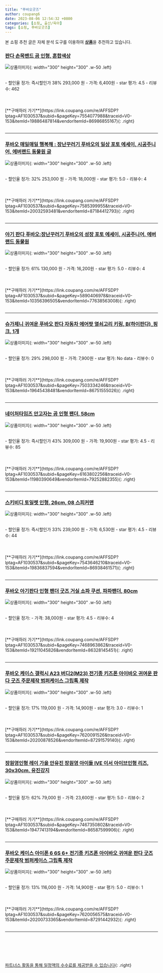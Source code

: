 ```yaml
---
title: "푸바오굿즈"
author: coupang6
date: 2023-08-06 12:54:32 +0800
categories: [쇼핑, 출산/육아]
tags: [쇼핑, 푸바오굿즈]
---
```


본 쇼핑 추천 글은 자체 분석 도구를 이용하여 [**상품**](https://link.coupang.com/a/bao1ui)을 추천하고 있습니다.

### [판다 손목밴드 곰 인형, 혼합색상](https://link.coupang.com/re/AFFSDP?lptag=AF1030537&subid=&pageKey=7554077988&traceid=V0-153&itemId=19886487814&vendorItemId=86986855167)

![상품이미지](https://thumbnail6.coupangcdn.com/thumbnails/remote/230x230ex/image/retail/images/2023/08/25/16/1/9d4ba3fb-47a5-4501-a379-fd2c8d373dc8.jpg){: width="300" height="300" .w-50 .left}


<br>
- 할인율 정가: 즉시할인가 38%  293,000   원
- 가격: 6,400원
- star 평가: 4.5
- 리뷰수: 462
<br>
<br>
<br>
<br>
[**구매하러 가기**](https://link.coupang.com/re/AFFSDP?lptag=AF1030537&subid=&pageKey=7554077988&traceid=V0-153&itemId=19886487814&vendorItemId=86986855167){: .right}
<br>
<br>

---

### [푸바오 매일매일 행복해 : 장난꾸러기 푸바오의 일상 포토 에세이, 시공주니어, 에버랜드 동물원 글](https://link.coupang.com/re/AFFSDP?lptag=AF1030537&subid=&pageKey=7585399955&traceid=V0-153&itemId=20032593481&vendorItemId=87184412793)

![상품이미지](https://thumbnail10.coupangcdn.com/thumbnails/remote/230x230ex/image/retail/images/2023/09/14/11/0/13df13a0-deeb-4f87-8c70-9acbaca5a8e0.jpg){: width="300" height="300" .w-50 .left}


<br>
- 할인율 정가: 32%  253,000   원
- 가격: 18,000원
- star 평가: 5.0
- 리뷰수: 4
<br>
<br>
<br>
<br>
[**구매하러 가기**](https://link.coupang.com/re/AFFSDP?lptag=AF1030537&subid=&pageKey=7585399955&traceid=V0-153&itemId=20032593481&vendorItemId=87184412793){: .right}
<br>
<br>

---

### [아기 판다 푸바오:장난꾸러기 푸바오의 성장 포토 에세이, 시공주니어, 에버랜드 동물원](https://link.coupang.com/re/AFFSDP?lptag=AF1030537&subid=&pageKey=5890406978&traceid=V0-153&itemId=10356396505&vendorItemId=77638563008)

![상품이미지](https://thumbnail6.coupangcdn.com/thumbnails/remote/230x230ex/image/retail/images/2021/07/22/14/5/aa8f2514-44b2-442a-aead-94899eaab153.jpg){: width="300" height="300" .w-50 .left}


<br>
- 할인율 정가: 61%  130,000   원
- 가격: 16,200원
- star 평가: 5.0
- 리뷰수: 4
<br>
<br>
<br>
<br>
[**구매하러 가기**](https://link.coupang.com/re/AFFSDP?lptag=AF1030537&subid=&pageKey=5890406978&traceid=V0-153&itemId=10356396505&vendorItemId=77638563008){: .right}
<br>
<br>

---

### [슈가제니 귀여운 푸바오 판다 자동차 에어팟 열쇠고리 키링, B(하이판다)_핑크, 1개](https://link.coupang.com/re/AFFSDP?lptag=AF1030537&subid=&pageKey=7503334246&traceid=V0-153&itemId=19645438481&vendorItemId=86751555026)

![상품이미지](https://thumbnail8.coupangcdn.com/thumbnails/remote/230x230ex/image/vendor_inventory/b040/bbb6411d3d1b83526aec392f99fe1d620b42bac1cbee3498786c938b1efe.jpg){: width="300" height="300" .w-50 .left}


<br>
- 할인율 정가: 29%  298,000   원
- 가격: 7,900원
- star 평가: No data
- 리뷰수: 0
<br>
<br>
<br>
<br>
[**구매하러 가기**](https://link.coupang.com/re/AFFSDP?lptag=AF1030537&subid=&pageKey=7503334246&traceid=V0-153&itemId=19645438481&vendorItemId=86751555026){: .right}
<br>
<br>

---

### [네이처타임즈 안고자는 곰 인형 팬더, 58cm](https://link.coupang.com/re/AFFSDP?lptag=AF1030537&subid=&pageKey=6163802256&traceid=V0-153&itemId=11980390649&vendorItemId=79252882355)

![상품이미지](https://thumbnail7.coupangcdn.com/thumbnails/remote/230x230ex/image/retail/images/393935062884220-b28739f7-4270-4094-84e1-3195bdbe2e62.jpg){: width="300" height="300" .w-50 .left}


<br>
- 할인율 정가: 즉시할인가 43%  309,000   원
- 가격: 19,900원
- star 평가: 4.5
- 리뷰수: 85
<br>
<br>
<br>
<br>
[**구매하러 가기**](https://link.coupang.com/re/AFFSDP?lptag=AF1030537&subid=&pageKey=6163802256&traceid=V0-153&itemId=11980390649&vendorItemId=79252882355){: .right}
<br>
<br>

---

### [스키비디 토일렛 인형, 26cm, 08 스피커맨](https://link.coupang.com/re/AFFSDP?lptag=AF1030537&subid=&pageKey=7543646210&traceid=V0-153&itemId=19836837594&vendorItemId=86938461571)

![상품이미지](https://thumbnail10.coupangcdn.com/thumbnails/remote/230x230ex/image/retail/images/2023/08/21/10/3/80486ec4-9957-4d01-9b28-1861c7a2d21c.jpg){: width="300" height="300" .w-50 .left}


<br>
- 할인율 정가: 즉시할인가 33%  239,000   원
- 가격: 6,530원
- star 평가: 4.5
- 리뷰수: 44
<br>
<br>
<br>
<br>
[**구매하러 가기**](https://link.coupang.com/re/AFFSDP?lptag=AF1030537&subid=&pageKey=7543646210&traceid=V0-153&itemId=19836837594&vendorItemId=86938461571){: .right}
<br>
<br>

---

### [푸바오 아기판다 인형 팬더 굿즈 거실 소파 쿠션, 파파팬더, 80cm](https://link.coupang.com/re/AFFSDP?lptag=AF1030537&subid=&pageKey=7468963862&traceid=V0-153&itemId=19211045826&vendorItemId=86328145451)

![상품이미지](https://thumbnail8.coupangcdn.com/thumbnails/remote/230x230ex/image/vendor_inventory/78db/fafbf86494eee9da9445c775e8c8ac66aa51d201ffb53fbbe22d76729a53.png){: width="300" height="300" .w-50 .left}


<br>
- 할인율 정가: 
- 가격: 38,000원
- star 평가: 4.5
- 리뷰수: 4
<br>
<br>
<br>
<br>
[**구매하러 가기**](https://link.coupang.com/re/AFFSDP?lptag=AF1030537&subid=&pageKey=7468963862&traceid=V0-153&itemId=19211045826&vendorItemId=86328145451){: .right}
<br>
<br>

---

### [푸바오 케이스 갤럭시 A23 버디2(M23) 전기종 키즈폰 아이바오 귀여운 판다 굿즈 주문제작 범퍼케이스 그립톡 제작](https://link.coupang.com/re/AFFSDP?lptag=AF1030537&subid=&pageKey=7620091526&traceid=V0-153&itemId=20200878526&vendorItemId=87291579140)

![상품이미지](https://thumbnail10.coupangcdn.com/thumbnails/remote/230x230ex/image/vendor_inventory/dc33/8eb82add26629612f3f13027f4536d646bae6c23a610778ceea4ccef40a8.png){: width="300" height="300" .w-50 .left}


<br>
- 할인율 정가: 17%  119,000   원
- 가격: 14,900원
- star 평가: 3.0
- 리뷰수: 1
<br>
<br>
<br>
<br>
[**구매하러 가기**](https://link.coupang.com/re/AFFSDP?lptag=AF1030537&subid=&pageKey=7620091526&traceid=V0-153&itemId=20200878526&vendorItemId=87291579140){: .right}
<br>
<br>

---

### [장원영인형 레이 가을 안유진 장원영 아이돌 IVE 이서 아이브인형 리즈, 30x30cm, 유진강지](https://link.coupang.com/re/AFFSDP?lptag=AF1030537&subid=&pageKey=7467350802&traceid=V0-153&itemId=19477413194&vendorItemId=86587599906)

![상품이미지](https://thumbnail8.coupangcdn.com/thumbnails/remote/230x230ex/image/vendor_inventory/295e/b64b136b9ffbc02160988e8edbe644a05c722ae43689172dcf71bdb24241.png){: width="300" height="300" .w-50 .left}


<br>
- 할인율 정가: 62%  79,000   원
- 가격: 23,600원
- star 평가: 5.0
- 리뷰수: 2
<br>
<br>
<br>
<br>
[**구매하러 가기**](https://link.coupang.com/re/AFFSDP?lptag=AF1030537&subid=&pageKey=7467350802&traceid=V0-153&itemId=19477413194&vendorItemId=86587599906){: .right}
<br>
<br>

---

### [푸바오 케이스 아이폰 6 6S 6+ 전기종 키즈폰 아이바오 귀여운 판다 굿즈 주문제작 범퍼케이스 그립톡 제작](https://link.coupang.com/re/AFFSDP?lptag=AF1030537&subid=&pageKey=7620056575&traceid=V0-153&itemId=20200733365&vendorItemId=87291442932)

![상품이미지](https://thumbnail10.coupangcdn.com/thumbnails/remote/230x230ex/image/vendor_inventory/dc33/8eb82add26629612f3f13027f4536d646bae6c23a610778ceea4ccef40a8.png){: width="300" height="300" .w-50 .left}


<br>
- 할인율 정가: 13%  116,000   원
- 가격: 14,900원
- star 평가: 5.0
- 리뷰수: 1
<br>
<br>
<br>
<br>
[**구매하러 가기**](https://link.coupang.com/re/AFFSDP?lptag=AF1030537&subid=&pageKey=7620056575&traceid=V0-153&itemId=20200733365&vendorItemId=87291442932){: .right}
<br>
<br>

---
<br><br><br><br><br> [파트너스 활동을 통해 일정액의 수수료를 제공받을 수 있습니다](https://link.coupang.com/a/bao1ui){: .right}
